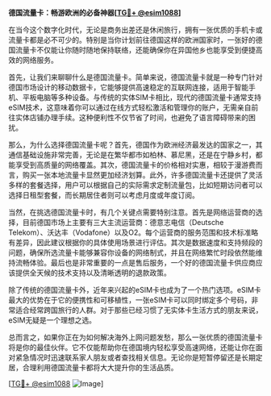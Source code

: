 **德国流量卡：畅游欧洲的必备神器[[TG💪+ @esim1088](https://t.me/s/esim1088)]**

在当今这个数字化时代，无论是商务出差还是休闲旅行，拥有一张优质的手机卡或流量卡都是必不可少的。特别是当你计划前往德国这样的欧洲国家时，一张好的德国流量卡不仅能让你随时随地保持联络，还能确保你在异国他乡也能享受到便捷高效的网络服务。

首先，让我们来聊聊什么是德国流量卡。简单来说，德国流量卡就是一种专门针对德国市场设计的移动数据卡，它能够提供高速稳定的互联网连接，适用于智能手机、平板电脑等多种设备。与传统的实体SIM卡相比，现代的德国流量卡通常支持eSIM技术，这意味着你可以通过在线方式轻松激活和管理你的账户，无需亲自前往实体店铺办理手续。这种便利性不仅节省了时间，也避免了语言障碍带来的困扰。

那么，为什么选择德国流量卡呢？首先，德国作为欧洲经济最发达的国家之一，其通信基础设施非常完善，无论是在繁华都市如柏林、慕尼黑，还是在宁静乡村，都能享受到高质量的网络覆盖。其次，德国流量卡的价格相对实惠，相较于漫游费而言，购买一张本地流量卡显然更加经济划算。此外，许多德国流量卡还提供了灵活多样的套餐选择，用户可以根据自己的实际需求定制流量包，比如短期访问者可以选择日租型套餐，而长期居住者则可以考虑月度或年度订阅。

当然，在挑选德国流量卡时，有几个关键点需要特别注意。首先是网络运营商的选择，目前德国市场上主要有三大主流运营商：德意志电信（Deutsche Telekom）、沃达丰（Vodafone）以及O2。每个运营商的服务范围和技术标准略有差异，因此建议根据你的具体使用场景进行评估。其次是数据速度和支持频段的问题，确保所选流量卡能够兼容你设备的网络制式，并且在网络繁忙时段依然能维持流畅体验。最后也是非常重要的一点是售后服务，一个好的德国流量卡供应商应该提供全天候的技术支持以及清晰透明的退款政策。

除了传统的德国流量卡外，近年来兴起的eSIM卡也成为了一个热门选项。eSIM卡最大的优势在于它的便携性和可移植性，一张eSIM卡可以同时绑定多个号码，非常适合经常跨国旅行的人群。对于那些已经习惯了无实体卡生活方式的朋友来说，eSIM无疑是一个理想之选。

总而言之，如果你正在为如何解决海外上网问题发愁，那么一张优质的德国流量卡将是你的最佳伙伴。它不仅能帮助你在德国境内轻松享受高速网络，还能让你在面对紧急情况时迅速联系家人朋友或者查找相关信息。无论你是短暂停留还是长期定居，合理利用德国流量卡都将大大提升你的生活品质。

[[TG💪+ @esim1088](https://t.me/s/esim1088) ![Image](https://i.postimg.cc/4NQfJmqS/Snipaste-2025-05-13-00-14-12.png)]